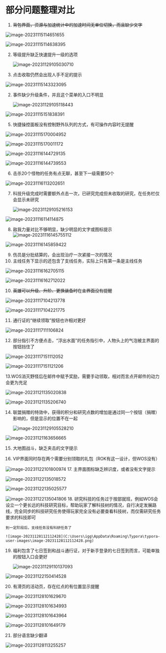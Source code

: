 # 部分问题整理对比

1. ~~背包界面，资源与加速统计中的加速时间无单位切换，而且缺少文字~~

![image-20231115114651655](C:\Users\igg\AppData\Roaming\Typora\typora-user-images\image-20231115114651655.png)

![image-20231115114638395](C:\Users\igg\AppData\Roaming\Typora\typora-user-images\image-20231115114638395.png)

2. 等级提升缺乏快速提升一级的选项

   ![image-20231129105030710](C:\Users\igg\AppData\Roaming\Typora\typora-user-images\image-20231129105030710.png)

2. 点击收取仍然会出现人手不足的提示

![image-20231115143323095](C:\Users\igg\AppData\Roaming\Typora\typora-user-images\image-20231115143323095.png)

2. 事件缺少升级条件，并且这个菜单的入口不明显

   ![image-20231129105118443](C:\Users\igg\AppData\Roaming\Typora\typora-user-images\image-20231129105118443.png)

![image-20231115151838391](C:\Users\igg\AppData\Roaming\Typora\typora-user-images\image-20231115151838391.png)

5. 快捷操控面板没有控制野外队列的方式，有可操作内容时无提醒

![image-20231115170004952](C:\Users\igg\AppData\Roaming\Typora\typora-user-images\image-20231115170004952.png)

![image-20231115170011172](C:\Users\igg\AppData\Roaming\Typora\typora-user-images\image-20231115170011172.png)

![image-20231116144729135](C:\Users\igg\AppData\Roaming\Typora\typora-user-images\image-20231116144729135.png)

![image-20231116144739553](C:\Users\igg\AppData\Roaming\Typora\typora-user-images\image-20231116144739553.png)


6. 击杀20个怪物的任务有点无聊，甚至下一级需要50个

![image-20231116113202651](C:\Users\igg\AppData\Roaming\Typora\typora-user-images\image-20231116113202651.png)

7. 科技升级完成时需要额外点击一次，已研究完成但未收取的研究，在任务栏仅会显示未研究

   ![image-20231129105216153](C:\Users\igg\AppData\Roaming\Typora\typora-user-images\image-20231129105216153.png)

![image-20231116114114875](C:\Users\igg\AppData\Roaming\Typora\typora-user-images\image-20231116114114875.png)

8. 敌我力量对比不够明显，缺少明显的文字或图标提示
![image-20231116145755112](C:\Users\igg\AppData\Roaming\Typora\typora-user-images\image-20231116145755112.png)

![image-20231116145859422](C:\Users\igg\AppData\Roaming\Typora\typora-user-images\image-20231116145859422.png)

9. 伤员是分批结算的，会出现治疗一次紧接一次的情况
10. 主线任务下显示的还包含了支线任务，实际上只有第一条是主线任务

![image-20231116162705115](C:\Users\igg\AppData\Roaming\Typora\typora-user-images\image-20231116162705115.png)

![image-20231116162712022](C:\Users\igg\AppData\Roaming\Typora\typora-user-images\image-20231116162712022.png)

10. ~~英雄可以升级、升阶、更换装备时在主界面没有提醒~~

![image-20231117104213778](C:\Users\igg\AppData\Roaming\Typora\typora-user-images\image-20231117104213778.png)

![image-20231117104221775](C:\Users\igg\AppData\Roaming\Typora\typora-user-images\image-20231117104221775.png)

11. 通行证的“继续领取”按钮也许相对更好

![image-20231117111106824](C:\Users\igg\AppData\Roaming\Typora\typora-user-images\image-20231117111106824.png)

12. 部分指引不方便点击，“浮出水面”的任务指引中，人物头上的气泡被主界面的按钮挡住了

![image-20231117151112052](C:\Users\igg\AppData\Roaming\Typora\typora-user-images\image-20231117151112052.png)

![image-20231117151121206](C:\Users\igg\AppData\Roaming\Typora\typora-user-images\image-20231117151121206.png)

13.WOS消灭野怪后在邮件中赋予奖励，需要手动领取，相对而言点开邮件的动力会更为充足

![image-20231121135020838](C:\Users\igg\AppData\Roaming\Typora\typora-user-images\image-20231121135020838.png)

![image-20231121135206740](C:\Users\igg\AppData\Roaming\Typora\typora-user-images\image-20231121135206740.png)

14. 联盟捐赠的特效中，获得的积分和研究点数的增加是通过同一个按钮（捐赠）影响的，但是显示的位置不在一起

    ![image-20231129105528210](C:\Users\igg\AppData\Roaming\Typora\typora-user-images\image-20231129105528210.png)

![image-20231121163656665](C:\Users\igg\AppData\Roaming\Typora\typora-user-images\image-20231121163656665.png)

15. 大地图战斗，缺乏夹击的文字提示

16. VIP界面同时存在两个需要分别领取的礼包（ROK有这一设计，但WOS没有）

![image-20231122101800974](C:\Users\igg\AppData\Roaming\Typora\typora-user-images\image-20231122101800974.png)
17. 主界面图标缺乏辨识度，或者没有文字提示

![image-20231122135018572](C:\Users\igg\AppData\Roaming\Typora\typora-user-images\image-20231122135018572.png)

![image-20231122135025577](C:\Users\igg\AppData\Roaming\Typora\typora-user-images\image-20231122135025577.png)

![image-20231122135041806](C:\Users\igg\AppData\Roaming\Typora\typora-user-images\image-20231122135041806.png)
18. 研究科技的任务过于按部就班，例如WOS会设立一个更长远的科技研究目标，帮助玩家了解科技树的情况，自行决定发展路线，完全同步的科技研究任务使得玩家完全没有必要查看科技树，而仅需研究任务要求的科技即可

    到一定阶段后，支线任务没有科研任务了

    ![image-20231128112112428](C:\Users\igg\AppData\Roaming\Typora\typora-user-images\image-20231128112112428.png)

19. 福利包含了七日签到和战斗通行证，对于新手登录的七日签到而言，可能单独的按钮入口会更好

    ![image-20231129110137093](C:\Users\igg\AppData\Roaming\Typora\typora-user-images\image-20231129110137093.png)

![image-20231122150414528](C:\Users\igg\AppData\Roaming\Typora\typora-user-images\image-20231122150414528.png)

20. 有滑页的活动页，存在红点的有位置显示提醒

![image-20231128101629670](C:\Users\igg\AppData\Roaming\Typora\typora-user-images\image-20231128101629670.png)

![image-20231128101634993](C:\Users\igg\AppData\Roaming\Typora\typora-user-images\image-20231128101634993.png)

![image-20231128101643964](C:\Users\igg\AppData\Roaming\Typora\typora-user-images\image-20231128101643964.png)

![image-20231128101649179](C:\Users\igg\AppData\Roaming\Typora\typora-user-images\image-20231128101649179.png)

21. 部分语言缺少翻译

![image-20231128113255257](C:\Users\igg\AppData\Roaming\Typora\typora-user-images\image-20231128113255257.png)